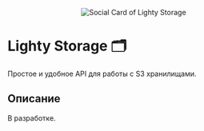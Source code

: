 
<p align="center"><img src="/art/header.png" alt="Social Card of Lighty Storage"></p>

# Lighty Storage 🗂️

Простое и удобное API для работы с S3 хранилищами.

## Описание

В разработке.
